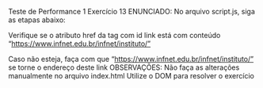 Teste de Performance 1
Exercício 13
ENUNCIADO:
No arquivo script.js, siga as etapas abaixo:

Verifique se o atributo href da tag <a> com id link está com conteúdo “https://www.infnet.edu.br/infnet/instituto/”

Caso não esteja, faça com que “https://www.infnet.edu.br/infnet/instituto/” se torne o endereço deste link
OBSERVAÇÕES:
Não faça as alterações manualmente no arquivo index.html
Utilize o DOM para resolver o exercício
